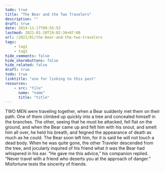 ```yaml
---
todo: true
title: "The Bear and the Two Travelers"
description: ""
draft: true
date: 2014-11-17T09:55:53
lastmod: 2021-01-20T19:02:34+07:00
url: /2021/01/the-bear-and-the-two-travelers
tags:
    - tag1
    - tag2
hide_comments: false
hide_sharebuttons: false
hide_related: false
draft: true
todo: true
linktitle: "use for linking to this post"
resources:
    - src: "file"
      name: "name"
      title: "title"
---
```


TWO MEN were traveling together, when a Bear suddenly met them on their path. One of them climbed up quickly into a tree and concealed himself in the branches. The other, seeing that he must be attacked, fell flat on the ground, and when the Bear came up and felt him with his snout, and smelt him all over, he held his breath, and feigned the appearance of death as much as he could. The Bear soon left him, for it is said he will not touch a dead body. When he was quite gone, the other Traveler descended from the tree, and jocularly inquired of his friend what it was the Bear had whispered in his ear. “He gave me this advice,” his companion replied. “Never travel with a friend who deserts you at the approach of danger.”
Misfortune tests the sincerity of friends.
